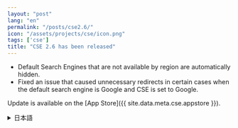 ```yaml
---
layout: "post"
lang: "en"
permalink: "/posts/cse2.6/"
icon: "/assets/projects/cse/icon.png"
tags: ['cse']
title: "CSE 2.6 has been released"
---
```


- Default Search Engines that are not available by region are automatically hidden.
- Fixed an issue that caused unnecessary redirects in certain cases when the default search engine is Google and CSE is set to Google.

Update is available on the [App Store]({{ site.data.meta.cse.appstore }}).

<details lang="ja">
  <summary>日本語</summary>

- 地域設定によって無効なデフォルトの検索エンジンが、表示されないようにしました。
- デフォルトの検索エンジンをGoogleにして、CSEをGoogleに設定すると特定の場合に不必要なリダイレクトが行われる問題を修正しました。

アップデートは[App Store]({{ site.data.meta.cse.appstore }})で利用可能です。

</details>
